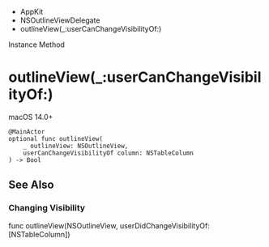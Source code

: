 

- AppKit
- NSOutlineViewDelegate
-  outlineView(\_:userCanChangeVisibilityOf:) 

Instance Method

# outlineView(\_:userCanChangeVisibilityOf:)

macOS 14.0+

``` source
@MainActor
optional func outlineView(
    _ outlineView: NSOutlineView,
    userCanChangeVisibilityOf column: NSTableColumn
) -> Bool
```

## See Also

### Changing Visibility

func outlineView(NSOutlineView, userDidChangeVisibilityOf: [NSTableColumn])

